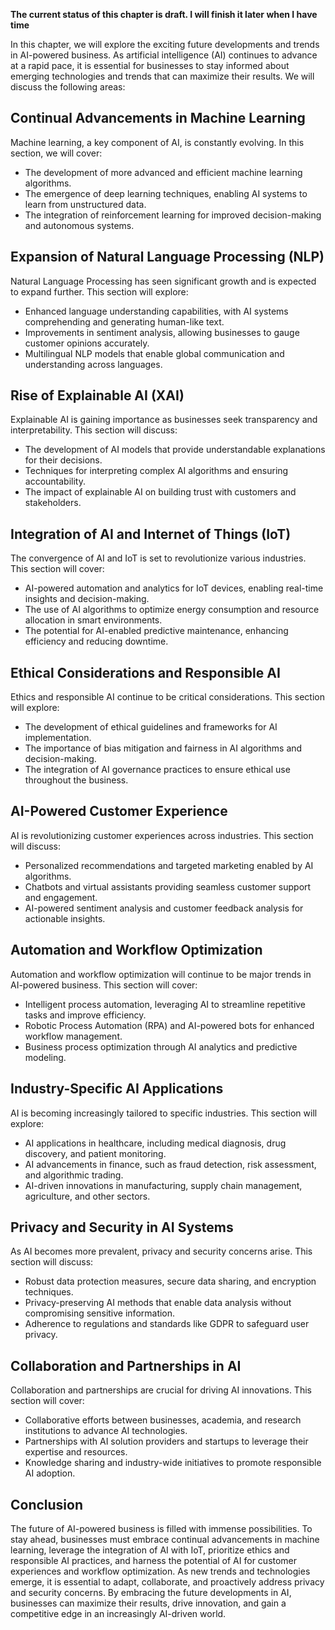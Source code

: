 **The current status of this chapter is draft. I will finish it later when I have time**

In this chapter, we will explore the exciting future developments and trends in AI-powered business. As artificial intelligence (AI) continues to advance at a rapid pace, it is essential for businesses to stay informed about emerging technologies and trends that can maximize their results. We will discuss the following areas:

Continual Advancements in Machine Learning
------------------------------------------

Machine learning, a key component of AI, is constantly evolving. In this section, we will cover:

* The development of more advanced and efficient machine learning algorithms.
* The emergence of deep learning techniques, enabling AI systems to learn from unstructured data.
* The integration of reinforcement learning for improved decision-making and autonomous systems.

Expansion of Natural Language Processing (NLP)
----------------------------------------------

Natural Language Processing has seen significant growth and is expected to expand further. This section will explore:

* Enhanced language understanding capabilities, with AI systems comprehending and generating human-like text.
* Improvements in sentiment analysis, allowing businesses to gauge customer opinions accurately.
* Multilingual NLP models that enable global communication and understanding across languages.

Rise of Explainable AI (XAI)
----------------------------

Explainable AI is gaining importance as businesses seek transparency and interpretability. This section will discuss:

* The development of AI models that provide understandable explanations for their decisions.
* Techniques for interpreting complex AI algorithms and ensuring accountability.
* The impact of explainable AI on building trust with customers and stakeholders.

Integration of AI and Internet of Things (IoT)
----------------------------------------------

The convergence of AI and IoT is set to revolutionize various industries. This section will cover:

* AI-powered automation and analytics for IoT devices, enabling real-time insights and decision-making.
* The use of AI algorithms to optimize energy consumption and resource allocation in smart environments.
* The potential for AI-enabled predictive maintenance, enhancing efficiency and reducing downtime.

Ethical Considerations and Responsible AI
-----------------------------------------

Ethics and responsible AI continue to be critical considerations. This section will explore:

* The development of ethical guidelines and frameworks for AI implementation.
* The importance of bias mitigation and fairness in AI algorithms and decision-making.
* The integration of AI governance practices to ensure ethical use throughout the business.

AI-Powered Customer Experience
------------------------------

AI is revolutionizing customer experiences across industries. This section will discuss:

* Personalized recommendations and targeted marketing enabled by AI algorithms.
* Chatbots and virtual assistants providing seamless customer support and engagement.
* AI-powered sentiment analysis and customer feedback analysis for actionable insights.

Automation and Workflow Optimization
------------------------------------

Automation and workflow optimization will continue to be major trends in AI-powered business. This section will cover:

* Intelligent process automation, leveraging AI to streamline repetitive tasks and improve efficiency.
* Robotic Process Automation (RPA) and AI-powered bots for enhanced workflow management.
* Business process optimization through AI analytics and predictive modeling.

Industry-Specific AI Applications
---------------------------------

AI is becoming increasingly tailored to specific industries. This section will explore:

* AI applications in healthcare, including medical diagnosis, drug discovery, and patient monitoring.
* AI advancements in finance, such as fraud detection, risk assessment, and algorithmic trading.
* AI-driven innovations in manufacturing, supply chain management, agriculture, and other sectors.

Privacy and Security in AI Systems
----------------------------------

As AI becomes more prevalent, privacy and security concerns arise. This section will discuss:

* Robust data protection measures, secure data sharing, and encryption techniques.
* Privacy-preserving AI methods that enable data analysis without compromising sensitive information.
* Adherence to regulations and standards like GDPR to safeguard user privacy.

Collaboration and Partnerships in AI
------------------------------------

Collaboration and partnerships are crucial for driving AI innovations. This section will cover:

* Collaborative efforts between businesses, academia, and research institutions to advance AI technologies.
* Partnerships with AI solution providers and startups to leverage their expertise and resources.
* Knowledge sharing and industry-wide initiatives to promote responsible AI adoption.

Conclusion
----------

The future of AI-powered business is filled with immense possibilities. To stay ahead, businesses must embrace continual advancements in machine learning, leverage the integration of AI with IoT, prioritize ethics and responsible AI practices, and harness the potential of AI for customer experiences and workflow optimization. As new trends and technologies emerge, it is essential to adapt, collaborate, and proactively address privacy and security concerns. By embracing the future developments in AI, businesses can maximize their results, drive innovation, and gain a competitive edge in an increasingly AI-driven world.
